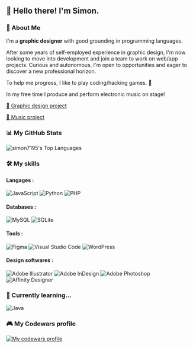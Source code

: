 ## 👋 Hello there! I'm Simon.

### 📌 About Me

I'm a **graphic designer** with good grounding in programming languages.

After some years of self-employed experience in graphic design, I'm now looking to move into development and join a team to work on web/app projects. Curious and autonomous, I'm open to opportunities and eager to discover a new professional horizon.

 To help me progress, I like to play coding/hacking games. 👾

In my free time I produce and perform electronic music on stage! 

[🎨 Graphic design project](https://www.instagram.com/simon.capillon/)

[🎹 Music project](https://www.instagram.com/gneiss.music/)

### 📊 My GitHub Stats
![simon7195's Top Languages](https://github-readme-stats.vercel.app/api/top-langs/?username=simon7195&theme=default&show_icons=true&hide_border=true&layout=compact)

### 🛠️ My skills
#### Langages :
![JavaScript](https://img.shields.io/badge/javascript-%23323330.svg?style=for-the-badge&logo=javascript&logoColor=%23F7DF1E)
![Python](https://img.shields.io/badge/python-3670A0?style=for-the-badge&logo=python&logoColor=ffdd54)
![PHP](https://img.shields.io/badge/php-%23777BB4.svg?style=for-the-badge&logo=php&logoColor=white)

#### Databases :
![MySQL](https://img.shields.io/badge/mysql-4479A1.svg?style=for-the-badge&logo=mysql&logoColor=white)
![SQLite](https://img.shields.io/badge/sqlite-%2307405e.svg?style=for-the-badge&logo=sqlite&logoColor=white)

#### Tools :

![Figma](https://img.shields.io/badge/figma-%23F24E1E.svg?style=for-the-badge&logo=figma&logoColor=white)
![Visual Studio Code](https://img.shields.io/badge/Visual%20Studio%20Code-0078d7.svg?style=for-the-badge&logo=visual-studio-code&logoColor=white)
![WordPress](https://img.shields.io/badge/WordPress-%23117AC9.svg?style=for-the-badge&logo=WordPress&logoColor=white)

#### Design softwares :

![Adobe Illustrator](https://img.shields.io/badge/adobe%20illustrator-%23FF9A00.svg?style=for-the-badge&logo=adobe%20illustrator&logoColor=white)
![Adobe InDesign](https://img.shields.io/badge/Adobe%20InDesign-49021F?style=for-the-badge&logo=adobeindesign&logoColor=white)
![Adobe Photoshop](https://img.shields.io/badge/adobe%20photoshop-%2331A8FF.svg?style=for-the-badge&logo=adobe%20photoshop&logoColor=white)
![Affinity Designer](https://img.shields.io/badge/affinity%20desginer-%231B72BE.svg?style=for-the-badge&logo=affinity-designer&logoColor=white)


### 🌱 Currently learning...

![Java](https://img.shields.io/badge/java-%23ED8B00.svg?style=for-the-badge&logo=openjdk&logoColor=white)

### 🎮 My Codewars profile

[![My codewars profile](https://www.codewars.com/users/simon7195/badges/large)](https://www.codewars.com/users/simon7195)
